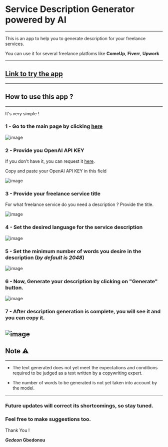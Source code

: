 # Service Description Generator powered by AI
---

This is an app to help you to generate description for your freelance services.

You can use it for several freelance platfoms like **ComeUp**, **Fiverr**, **Upwork**

---

## [Link to try the app](https://service-description-generator.streamlit.app)

---
## How to use this app ?
---
It's very simple !

### 1 - Go to the main page by clicking [here](https://service-description-generator.streamlit.app)

![image](https://github.com/beethogedeon/comeup-service-description-generator/assets/90460864/616bcadd-35a3-4d07-8700-ce95e067f66d)

### 2 - Provide you OpenAI API KEY

If you don't have it, you can request it [here](https://platform.openai.com/account/api-keys).

Copy and paste your OpenAI API KEY in this field

![image](https://github.com/beethogedeon/comeup-service-description-generator/assets/90460864/52b82057-3275-4a18-b339-7c77615ca14f)


### 3 - Provide your freelance service title

For what freelance service do you need a description ? Provide the title.

![image](https://github.com/beethogedeon/comeup-service-description-generator/assets/90460864/92625ca1-8f9d-4087-bfdd-0caa2d2d4c70)

### 4 - Set the desired language for the service description

![image](https://github.com/beethogedeon/comeup-service-description-generator/assets/90460864/a4671d57-9b2b-4bdc-b1fe-e98e71e2d400)

### 5 - Set the minimum number of words you desire in the description (_by default is 2048_)

![image](https://github.com/beethogedeon/comeup-service-description-generator/assets/90460864/600f0cf4-34fc-438e-91e5-15087057df28)

### 6 - Now, Generate your description by clicking on "**Generate**" button.

![image](https://github.com/beethogedeon/comeup-service-description-generator/assets/90460864/efc3e897-1699-4265-a165-aede3a57a199)

### 7 - After description generation is complete, you will see it and you can copy it.

![image](https://github.com/beethogedeon/comeup-service-description-generator/assets/90460864/c99e9c6f-ee9c-49c2-9843-ab5639edfdc7)
---
## Note ⚠️
---
* The text generated does not yet meet the expectations and conditions required to be judged as a text written by a copywriting expert.

* The number of words to be generated is not yet taken into account by the model.

---

### Future updates will correct its shortcomings, so stay tuned.

### Feel free to make suggestions too.


Thank You !

**_Gedeon_ Gbedonou**


